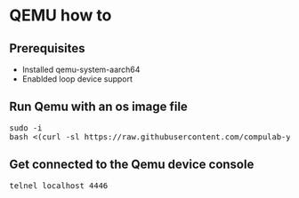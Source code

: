 # QEMU how to

## Prerequisites
* Installed qemu-system-aarch64
* Enablded loop device support

## Run Qemu with an os image file
<pre>
sudo -i
bash <(curl -sl https://raw.githubusercontent.com/compulab-yokneam/Documentation/master/etc/howto/qemu.sh) /path/to/os.image
</pre>

## Get connected to the Qemu device console
<pre>
telnel localhost 4446
</pre>

